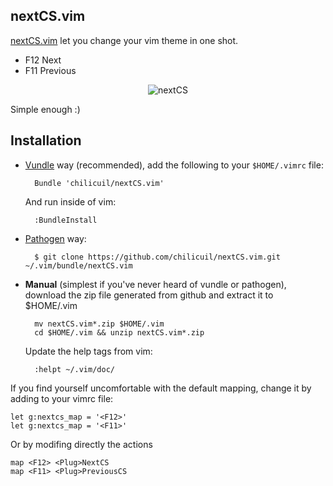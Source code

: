 nextCS.vim
------

[nextCS.vim](https://github.com/chilicuil/nextCS.vim) let you change your vim theme in one shot.

- F12 Next
- F11 Previous

<p align="center">
<img src="http://javier.io/assets/img/nextCS.gif" alt="nextCS"/>
</p>

Simple enough :)

Installation
------------

- [Vundle](https://github.com/gmarik/vundle) way (recommended), add the following to your `$HOME/.vimrc` file:

        Bundle 'chilicuil/nextCS.vim'

    And run inside of vim:

        :BundleInstall

- [Pathogen](https://github.com/tpope/vim-pathogen) way:

        $ git clone https://github.com/chilicuil/nextCS.vim.git ~/.vim/bundle/nextCS.vim

- **Manual** (simplest if you've never heard of vundle or pathogen), download the zip file generated from github and extract it to $HOME/.vim

        mv nextCS.vim*.zip $HOME/.vim
        cd $HOME/.vim && unzip nextCS.vim*.zip

    Update the help tags from vim:

        :helpt ~/.vim/doc/

If you find yourself uncomfortable with the default mapping, change it by adding to your vimrc file:

    let g:nextcs_map = '<F12>'
    let g:nextcs_map = '<F11>'

Or by modifing directly the <Plug> actions

    map <F12> <Plug>NextCS
    map <F11> <Plug>PreviousCS
